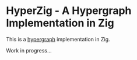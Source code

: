 # HyperZig - A Hypergraph Implementation in Zig

This is a [hypergraph](https://en.wikipedia.org/wiki/Hypergraph) implementation in Zig.

Work in progress...
